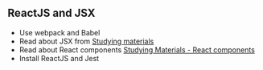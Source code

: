 ## ReactJS and JSX

- Use webpack and Babel
- Read about JSX from [Studying materials](theory/javascript.md)
- Read about React components [Studying Materials - React components](theory/javascript.md)
- Install ReactJS and Jest
